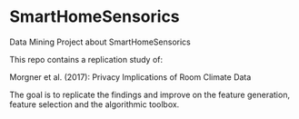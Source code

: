 # SmartHomeSensorics
Data Mining Project about SmartHomeSensorics

This repo contains a replication study of:

Morgner et al. (2017): Privacy Implications of Room Climate Data

The goal is to replicate the findings and improve on the feature generation, feature selection and the algorithmic toolbox.
